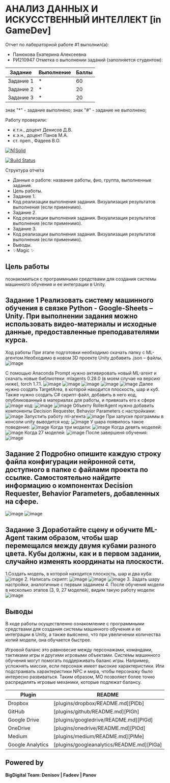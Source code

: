 # АНАЛИЗ ДАННЫХ И ИСКУССТВЕННЫЙ ИНТЕЛЛЕКТ [in GameDev]
Отчет по лабораторной работе #1 выполнил(а):
- Панюкова Екатерина Алексеевна
- РИ210947
Отметка о выполнении заданий (заполняется студентом):

| Задание | Выполнение | Баллы |
| ------ | ------ | ------ |
| Задание 1 | * | 60 |
| Задание 2 | * | 20 |
| Задание 3 | * | 20 |

знак "*" - задание выполнено; знак "#" - задание не выполнено;

Работу проверили:
- к.т.н., доцент Денисов Д.В.
- к.э.н., доцент Панов М.А.
- ст. преп., Фадеев В.О.

[![N|Solid](https://cldup.com/dTxpPi9lDf.thumb.png)](https://nodesource.com/products/nsolid)

[![Build Status](https://travis-ci.org/joemccann/dillinger.svg?branch=master)](https://travis-ci.org/joemccann/dillinger)

Структура отчета

- Данные о работе: название работы, фио, группа, выполненные задания.
- Цель работы.
- Задание 1.
- Код реализации выполнения задания. Визуализация результатов выполнения (если применимо).
- Задание 2.
- Код реализации выполнения задания. Визуализация результатов выполнения (если применимо).
- Задание 3.
- Код реализации выполнения задания. Визуализация результатов выполнения (если применимо).
- Выводы.
- ✨Magic ✨

## Цель работы
познакомиться с программными средствами для создания системы машинного обучения и ее интеграции в Unity.

## Задание 1 Реализовать систему машинного обучения в связке Python - Google-Sheets – Unity. При выполнении задания можно использовать видео-материалы и исходные данные, предоставленные преподавателями курса.
Ход работы
При этапе подготовки необходимо скачать папку с ML-агентом.Необходимо в новом 3D проекте Unity добавить .json – файлы. 
![image](https://user-images.githubusercontent.com/113353473/198330606-d859e35d-74c8-4b5f-812c-838254cb6d6d.png)

С помощью Anaconda Prompt нужно активировать новый ML-агент и скачать новые библиотеки: mlagents 0.28.0 (в моем случае на версию ниже), torch 1.7.1.
![image](https://user-images.githubusercontent.com/113353473/198361952-5d49e748-1021-45fe-925a-71e4a2985b27.png)
![image](https://user-images.githubusercontent.com/113353473/198361993-889818df-ee3b-440c-846f-29438c9fe6ce.png)
![image](https://user-images.githubusercontent.com/113353473/198362035-c7548694-750a-40a0-a738-06bd0473fee6.png)
![image](https://user-images.githubusercontent.com/113353473/198362085-c96d3572-1988-4f0c-a098-1d5384a147c0.png)
![image](https://user-images.githubusercontent.com/113353473/198361733-cea773bf-d61b-4f9e-8456-1f43873bf5ef.png)
Далее нужно создать TargetArea, в которой находится плоскость, шар и куб. Также нужно создать C# скрипт-файл, добавить в него код, опубликованный в материалах для работы, и привязать его к сфере
![image](https://user-images.githubusercontent.com/113353473/201060846-d15e7255-5184-4bdf-8efc-896f535628a2.png)
код:
![image](https://user-images.githubusercontent.com/113353473/201061421-31a6b597-0569-4f0c-b8ce-7fb8d2d1233b.png)
![image](https://user-images.githubusercontent.com/113353473/201061454-ac312c7b-ac95-437b-8780-bfb4e83f7a1c.png)
Объекту RollerAgent нужно добавить компоненты Decision Requester, Behavior Parameters с настройками:
![image](https://user-images.githubusercontent.com/113353473/201062844-581c603b-6fde-4d0d-bd92-aaa675077dad.png)
Запустить работу ml-агента
![image](https://user-images.githubusercontent.com/113353473/201073357-0e865fad-87ef-4ab7-a08f-2db36c902c5f.png)
При запуске программы в консоли unity выводится код:
![image](https://user-images.githubusercontent.com/113353473/201074147-25a37f6c-2c29-4128-ae5e-5eb97858da14.png)
У шара появилось такое поведение:
![image](https://user-images.githubusercontent.com/113353473/201074514-853b638b-097c-46f9-9d4a-2a7924096b44.gif)
Когда три модели:
![image](https://user-images.githubusercontent.com/113353473/201075230-fde0f864-29ab-498c-833c-3e5dab73f3fd.gif)
Когда девять моделей:
![image](https://user-images.githubusercontent.com/113353473/201075371-e6faf777-3e3f-4dfb-b3b4-205908d57967.gif)
Когда 27 моделей:
![image](https://user-images.githubusercontent.com/113353473/201075482-4cc31944-4114-4ee9-b2f4-7a55eb58854c.gif)
После завершеня обучения:
![image](https://user-images.githubusercontent.com/113353473/201075815-54b3297e-3444-4f17-8ab9-fd775fa89d6d.gif)

## Задание 2 Подробно опишите каждую строку файла конфигурации нейронной сети, доступного в папке с файлами проекта по ссылке. Самостоятельно найдите информацию о компонентах Decision Requester, Behavior Parameters, добавленных на сфере.
![image](https://user-images.githubusercontent.com/113353473/201080995-7f7eaeaf-58d9-4f97-b6c0-bfbcb147aa42.png)
![image](https://user-images.githubusercontent.com/113353473/201081070-348f7979-87b7-472c-8493-2095aa22fb6d.png)

## Задание 3 Доработайте сцену и обучите ML-Agent таким образом, чтобы шар перемещался между двумя кубами разного цвета. Кубы должны, как и в первом задании, случайно изменять координаты на плоскости.
1.Создать модель, в которой находится плоскость, шар и два куба:
![image](https://user-images.githubusercontent.com/113353473/201083128-72c225f8-5f11-480e-9c2c-ab27f5b02325.png)
2. Написать скрипт:
![image](https://user-images.githubusercontent.com/113353473/201083374-7a4f8d34-2738-4ba6-b607-62f7574700f2.png)
![image](https://user-images.githubusercontent.com/113353473/201083389-601ffc3d-298c-400b-8eb7-71621a268bb1.png)
![image](https://user-images.githubusercontent.com/113353473/201083444-18bfa284-fa08-4acd-b388-0d4c58a44cd9.png)
3. Задать шару настройки, аналогичные с первым заданием
4. После обучения модели в несколько этапов (3, 9, 27 моделей), видим такую работу модели:
 ![image](https://user-images.githubusercontent.com/113353473/201085839-a4e6a303-a89a-40ca-85c3-3e993a20b438.gif)

## Выводы

В ходе работы осуществленно ознакомление с программными средствами для создания системы машинного обучения и ее интеграции в Unity, а также выяснено, что при увеличении количества копий модели, она обучается быстрее.
<p>Игровой баланс это равновесие между персонажами, командами, тактиками игры и другими игровыми объектами. Системы машинного обучения могут помогать поддерживать баланс игры. Например, усложнять миссии, если персонаж имеет высокие характеристики. Или подстраивать характеристики NPC и мира, чтобы персонажу было интересно развиваться. Таким образом, МО позволяет более точно распределять игровые механики, которые подлежат балансу.

| Plugin | README |
| ------ | ------ |
| Dropbox | [plugins/dropbox/README.md][PlDb] |
| GitHub | [plugins/github/README.md][PlGh] |
| Google Drive | [plugins/googledrive/README.md][PlGd] |
| OneDrive | [plugins/onedrive/README.md][PlOd] |
| Medium | [plugins/medium/README.md][PlMe] |
| Google Analytics | [plugins/googleanalytics/README.md][PlGa] |

## Powered by

**BigDigital Team: Denisov | Fadeev | Panov**
